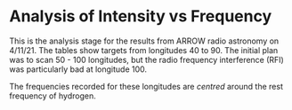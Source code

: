 # Analysis of Intensity vs Frequency 

This is the analysis stage for the results from ARROW radio astronomy on 4/11/21. The tables show targets from longitudes 40 to 90. The initial plan was to scan 50 - 100 longitudes, but the radio frequency interference (RFI) was particularly bad at longitude 100.

The frequencies recorded for these longitudes are *centred* around the rest frequency of hydrogen.

